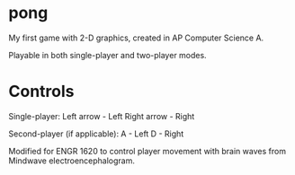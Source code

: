 # pong

My first game with 2-D graphics, created in AP Computer Science A. 

Playable in both single-player and two-player modes.

# Controls

Single-player:
Left arrow - Left
Right arrow - Right

Second-player (if applicable):
A - Left
D - Right

Modified for ENGR 1620 to control player movement with brain waves from Mindwave electroencephalogram.
